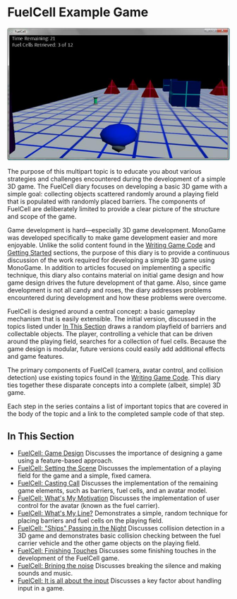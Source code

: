# FuelCell Example Game

![FuelCell Sample](../Images/FuelCell-Sample.jpg)

The purpose of this multipart topic is to educate you about various strategies and challenges encountered during the development of a simple 3D game. The FuelCell diary focuses on developing a basic 3D game with a simple goal: collecting objects scattered randomly around a playing field that is populated with randomly placed barriers. The components of FuelCell are deliberately limited to provide a clear picture of the structure and scope of the game.

Game development is hard—especially 3D game development. MonoGame was developed specifically to make game development easier and more enjoyable. Unlike the solid content found in the [Writing Game Code]() and [Getting Started]() sections, the purpose of this diary is to provide a continuous discussion of the work required for developing a simple 3D game using MonoGame. In addition to articles focused on implementing a specific technique, this diary also contains material on initial game design and how game design drives the future development of that game. Also, since game development is not all candy and roses, the diary addresses problems encountered during development and how these problems were overcome.

FuelCell is designed around a central concept: a basic gameplay mechanism that is easily extensible. The initial version, discussed in the topics listed under [In This Section](#in-this-section) draws a random playfield of barriers and collectable objects. The player, controlling a vehicle that can be driven around the playing field, searches for a collection of fuel cells. Because the game design is modular, future versions could easily add additional effects and game features.

The primary components of FuelCell (camera, avatar control, and collision detection) use existing topics found in the [Writing Game Code](). This diary ties together these disparate concepts into a complete (albeit, simple) 3D game.

Each step in the series contains a list of important topics that are covered in the body of the topic and a link to the completed sample code of that step.

## In This Section

- [FuelCell: Game Design](Documentation/1-FuelCell-Game-design.md)
  Discusses the importance of designing a game using a feature-based approach.
- [FuelCell: Setting the Scene](Documentation/2-FuelCell-Setting-the-scene.md)
  Discusses the implementation of a playing field for the game and a simple, fixed camera.
- [FuelCell: Casting Call](Documentation/3-FuelCell-Casting-call.md)
  Discusses the implementation of the remaining game elements, such as barriers, fuel cells, and an avatar model.
- [FuelCell: What's My Motivation](Documentation/4-FuelCell-What-is-my-motivation.md)
  Discusses the implementation of user control for the avatar (known as the fuel carrier).
- [FuelCell: What's My Line?](Documentation/5-FuelCell-What-is-my-line.md)
  Demonstrates a simple, random technique for placing barriers and fuel cells on the playing field.
- [FuelCell: "Ships" Passing in the Night](Documentation/6-FuelCell-Ships-passing-in-the-night.md)
  Discusses collision detection in a 3D game and demonstrates basic collision checking between the fuel carrier vehicle and the other game objects on the playing field.
- [FuelCell: Finishing Touches](Documentation/7-FuelCell-Finishing%20Touches.md)
  Discusses some finishing touches in the development of the FuelCell game.
- [FuelCell: Brining the noise](Documentation/8-FuelCell-Bringing-the-noise.md)
  Discusses breaking the silence and making sounds and music.
- [FuelCell: It is all about the input](Documentation/9-It-is-all-about-the-input.md)
  Discusses a key factor about handling input in a game.
